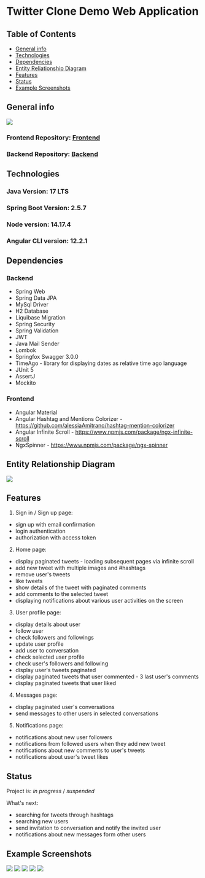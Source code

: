 # Twitter Clone Demo Web Application

## Table of Contents
* [General info](#general-info)
* [Technologies](#technologies)
* [Dependencies](#dependencies)
* [Entity Reliationship Diagram](#entity-relationship-diagram)
* [Features](#features)
* [Status](#status)
* [Example Screenshots](#example-screenshots)


## General info

<img src = "./src/assets/twitter-clone-architecture.jpg" >

### Frontend Repository: [Frontend](https://github.com/poik12/twitter-clone-frontend)
### Backend Repository:  [Backend](https://github.com/poik12/twitter-clone-backend)

## Technologies
### Java Version: 17 LTS
### Spring Boot Version: 2.5.7
### Node version: 14.17.4
### Angular CLI version: 12.2.1

## Dependencies
### Backend
- Spring Web
- Spring Data JPA
- MySql Driver
- H2 Database
- Liquibase Migration
- Spring Security
- Spring Validation
- JWT
- Java Mail Sender
- Lombok
- Springfox Swagger 3.0.0
- TimeAgo - library for displaying dates as relative time ago language
- JUnit 5
- AssertJ
- Mockito

### Frontend
- Angular Material
- Angular Hashtag and Mentions Colorizer - https://github.com/alessiaAmitrano/hashtag-mention-colorizer
- Angular Infinite Scroll - https://www.npmjs.com/package/ngx-infinite-scroll
- NgxSpinner - https://www.npmjs.com/package/ngx-spinner

## Entity Relationship Diagram
<img src = "./src/assets/twitter-clone-erd.jpg" >

## Features
1. Sign in / Sign up page:
  - sign up with email confirmation
  - login authentication
  - authorization with access token
2. Home page:
  - display paginated tweets - loading subsequent pages via infinite scroll
  - add new tweet with multiple images and #hashtags
  - remove user's tweets
  - like tweets
  - show details of the tweet with paginated comments
  - add comments to the selected tweet
  - displaying notifications about various user activities on the screen
3. User profile page:
  - display details about user
  - follow user
  - check followers and followings
  - update user profile
  - add user to conversation
  - check selected user profile
  - check user's followers and following
  - display user's tweets paginated
  - display paginated tweets that user commented - 3 last user's comments
  - display paginated tweets that user liked
4. Messages page:
  - display paginated user's conversations
  - send messages to other users in selected conversations
5. Notifications page:
  - notifications about new user followers
  - notifications from followed users when they add new tweet
  - notifications about new comments to user's tweets
  - notifications about user's tweet likes


## Status
Project is: _in progress_ / _suspended_

What's next:
- searching for tweets through hashtags
- searching new users
- send invitation to conversation and notify the invited user
- notifications about new messages form other users


## Example Screenshots
<img src = "./src/assets/twitter-clone-main-page.PNG" >
<img src = "./src/assets/twitter-clone-messages-page.PNG" >
<img src = "./src/assets/twitter-clone-notifications-page.PNG" >
<img src = "./src/assets/twitter-clone-profile-page.PNG" >
<img src = "./src/assets/twitter-clone-profile-page-2.PNG" >
